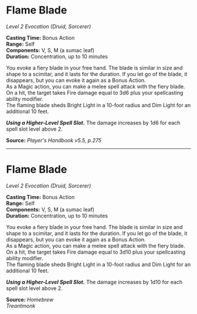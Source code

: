 # Flame Blade
*Level 2 Evocation (Druid, Sorcerer)*

**Casting Time:** Bonus Action  
**Range:** Self  
**Components:** V, S, M (a sumac leaf)  
**Duration:** Concentration, up to 10 minutes

You evoke a fiery blade in your free hand. The blade is similar in size and shape to a scimitar, and it lasts for the duration. If you let go of the blade, it disappears, but you can evoke it again as a Bonus Action.  
As a Magic action, you can make a melee spell attack with the fiery blade. On a hit, the target takes Fire damage equal to 3d6 plus your spellcasting ability modifier.  
The flaming blade sheds Bright Light in a 10-foot radius and Dim Light for an additional 10 feet.

***Using a Higher-Level Spell Slot.*** The damage increases by 1d6 for each spell slot level above 2.

**Source:** *Player's Handbook v5.5, p.275*  

---

# Flame Blade
*Level 2 Evocation (Druid, Sorcerer)*

**Casting Time:** Bonus Action  
**Range:** Self  
**Components:** V, S, M (a sumac leaf)  
**Duration:** Concentration, up to 10 minutes

You evoke a fiery blade in your free hand. The blade is similar in size and shape to a scimitar, and it lasts for the duration. If you let go of the blade, it disappears, but you can evoke it again as a Bonus Action.  
As a Magic action, you can make a melee spell attack with the fiery blade. On a hit, the target takes Fire damage equal to 3d10 plus your spellcasting ability modifier.  
The flaming blade sheds Bright Light in a 10-foot radius and Dim Light for an additional 10 feet.

***Using a Higher-Level Spell Slot.*** The damage increases by 1d10 for each spell slot level above 2.

**Source:** *Homebrew*  
*Treantmonk*  